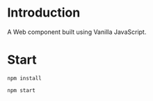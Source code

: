 # Introduction

A Web component built using Vanilla JavaScript.

# Start

```
npm install
```

```
npm start
```